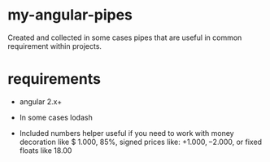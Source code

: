 # my-angular-pipes 

Created and collected in some cases pipes that are useful in common requirement within projects.

# requirements

- angular 2.x+
- In some cases lodash

- Included numbers helper useful if you need to work with money decoration like $ 1.000, 85%, signed prices like: +$1.000, -$2.000, or fixed floats like 18.00
